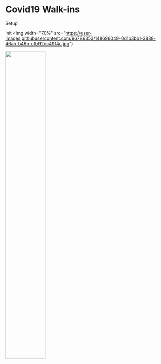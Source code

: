 # Covid19 Walk-ins

Setup

init 
<img width="70%" src="https://user-images.githubusercontent.com/96786353/148696049-0d1b3bb1-3838-46ab-b46b-cfb92dc4914c.jpg")



<img width="50%" src="https://user-images.githubusercontent.com/96786353/148695909-13d921de-3ddd-43e4-8920-09d292205d1d.gif">

